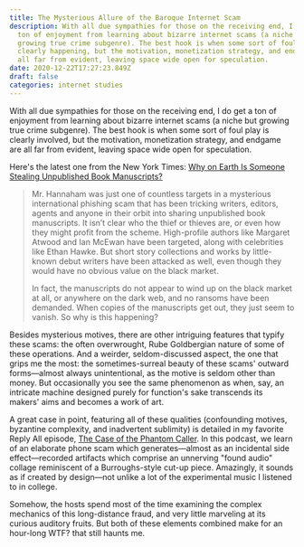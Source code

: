 ```yaml
---
title: The Mysterious Allure of the Baroque Internet Scam
description: With all due sympathies for those on the receiving end, I do get a
  ton of enjoyment from learning about bizarre internet scams (a niche but
  growing true crime subgenre). The best hook is when some sort of foul play is
  clearly happening, but the motivation, monetization strategy, and endgame are
  all far from evident, leaving space wide open for speculation.
date: 2020-12-22T17:27:23.849Z
draft: false
categories: internet studies
---
```

With all due sympathies for those on the receiving end, I do get a ton of enjoyment from learning about  bizarre internet scams (a niche but growing true crime subgenre). The best hook is when some sort of foul play is clearly involved, but the motivation, monetization strategy, and endgame are all far from evident, leaving space wide open for speculation. 

Here's the latest one from the New York Times: [Why on Earth Is Someone Stealing Unpublished Book Manuscripts?](https://www.nytimes.com/2020/12/21/books/publishing-manuscripts-phishing-scam.html?referringSource=articleShare)

> Mr. Hannaham was just one of countless targets in a mysterious international phishing scam that has been tricking writers, editors, agents and anyone in their orbit into sharing unpublished book manuscripts. It isn’t clear who the thief or thieves are, or even how they might profit from the scheme. High-profile authors like Margaret Atwood and Ian McEwan have been targeted, along with celebrities like Ethan Hawke. But short story collections and works by little-known debut writers have been attacked as well, even though they would have no obvious value on the black market.
>
> In fact, the manuscripts do not appear to wind up on the black market at all, or anywhere on the dark web, and no ransoms have been demanded. When copies of the manuscripts get out, they just seem to vanish. So why is this happening?

Besides mysterious motives, there are other intriguing features that typify these scams: the often overwrought, Rube Goldbergian nature of some of these operations. And a weirder, seldom-discussed aspect, the one that grips me the most: the sometimes-surreal beauty of these scams' outward forms—almost always unintentional, as the motive is seldom other than money. But occasionally you see the same phenomenon as when, say, an intricate machine designed purely for function's sake transcends its makers' aims and becomes a work of art.

A great case in point, featuring all of these qualities (confounding motives, byzantine complexity, and inadvertent sublimity) is detailed in my favorite Reply All episode, [The Case of the Phantom Caller](https://gimletmedia.com/shows/reply-all/n8ho3a). In this podcast, we learn of an elaborate phone scam which generates—almost as an incidental side effect—recorded artifacts which comprise an unnerving "found audio" collage reminiscent of a Burroughs-style cut-up piece. Amazingly, it sounds as if created by design—not unlike a lot of the experimental music I listened to in college. 

Somehow, the hosts spend most of the time examining the complex mechanics of this long-distance fraud, and very little marveling at its curious auditory fruits. But both of these elements combined make for an hour-long WTF? that still haunts me.